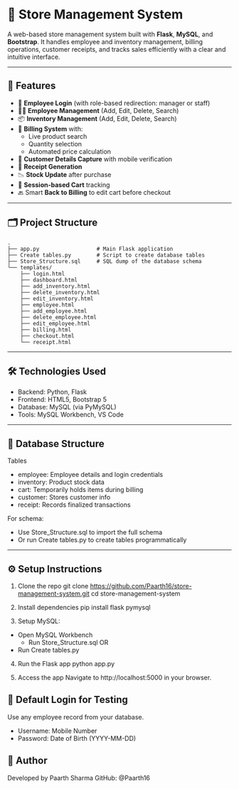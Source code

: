 # 🛒 Store Management System

A web-based store management system built with **Flask**, **MySQL**, and **Bootstrap**. It handles employee and inventory management, billing operations, customer receipts, and tracks sales efficiently with a clear and intuitive interface.

---

## 🚀 Features

- 🔐 **Employee Login** (with role-based redirection: manager or staff)
- 👨‍💼 **Employee Management** (Add, Edit, Delete, Search)
- 📦 **Inventory Management** (Add, Edit, Delete, Search)
- 🧾 **Billing System** with:
  - Live product search
  - Quantity selection
  - Automated price calculation
- 📱 **Customer Details Capture** with mobile verification
- 🧾 **Receipt Generation**
- 📉 **Stock Update** after purchase
- 🧭 **Session-based Cart** tracking
- 🔙 Smart **Back to Billing** to edit cart before checkout

---

## 🗂️ Project Structure
```plaintext
.
├── app.py                  # Main Flask application
├── Create tables.py        # Script to create database tables
├── Store_Structure.sql     # SQL dump of the database schema
└── templates/
    ├── login.html
    ├── dashboard.html
    ├── add_inventory.html
    ├── delete_inventory.html
    ├── edit_inventory.html
    ├── employee.html
    ├── add_employee.html
    ├── delete_employee.html
    ├── edit_employee.html
    ├── billing.html
    ├── checkout.html
    └── receipt.html
```
---

## 🛠️ Technologies Used

- Backend: Python, Flask
- Frontend: HTML5, Bootstrap 5
- Database: MySQL (via PyMySQL)
- Tools: MySQL Workbench, VS Code

---

## 💽 Database Structure

Tables
- employee: Employee details and login credentials
- inventory: Product stock data
- cart: Temporarily holds items during billing
- customer: Stores customer info
- receipt: Records finalized transactions


For schema:
- Use Store_Structure.sql to import the full schema
- Or run Create tables.py to create tables programmatically

---

## ⚙️ Setup Instructions
1. Clone the repo
  git clone https://github.com/Paarth16/store-management-system.git
  cd store-management-system

2. Install dependencies
  pip install flask pymysql

3. Setup MySQL:
- Open MySQL Workbench
  - Run Store_Structure.sql 
  OR
- Run Create tables.py

4. Run the Flask app
  python app.py

5. Access the app
  Navigate to http://localhost:5000 in your browser.

## 🧪 Default Login for Testing
Use any employee record from your database.
  - Username: Mobile Number
  - Password: Date of Birth (YYYY-MM-DD)

## 📌 Author
Developed by Paarth Sharma
GitHub: @Paarth16
